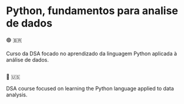 # Python, fundamentos para analise de dados

🟢	:brazil:

Curso da DSA focado no aprendizado da linguagem Python aplicada à análise de dados.

##
🔴	:us:

DSA course focused on learning the Python language applied to data analysis.
